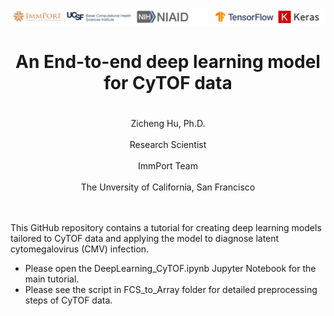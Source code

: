 ![alt text](Data/header.png)

<center> <h1> An End-to-end deep learning model for CyTOF data <h1> </center>
<center>Zicheng Hu, Ph.D.</center><br/>
<center>Research Scientist</center><br/>
<center>ImmPort Team</center><br/>
<center>The Unversity of California, San Francisco</center><br/><br/>

This GitHub repository contains a tutorial for creating deep learning models tailored to CyTOF data and applying the model to diagnose latent cytomegalovirus (CMV) infection.

* Please open the DeepLearning_CyTOF.ipynb Jupyter Notebook for the main tutorial. 
* Please see the script in FCS_to_Array folder for detailed preprocessing steps of CyTOF data. 